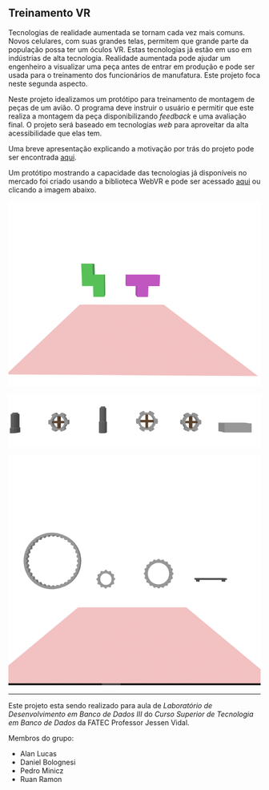 ## Treinamento VR

Tecnologias de realidade aumentada se tornam cada vez mais comuns. Novos celulares, com suas grandes telas, permitem que grande parte da população possa ter um óculos VR. Estas tecnologias já estão em uso em indústrias de alta tecnologia. Realidade aumentada pode ajudar um engenheiro a visualizar uma peça antes de entrar em produção e pode ser usada para o treinamento dos funcionários de manufatura. Este projeto foca neste segunda aspecto.

Neste projeto idealizamos um protótipo para treinamento de montagem de peças de um avião. O programa deve instruir o usuário e permitir que este realiza a montagem da peça disponibilizando _feedback_ e uma avaliação final. O projeto será baseado em tecnologias _web_ para aproveitar da alta acessibilidade que elas tem.

Uma breve apresentação explicando a motivação por trás do projeto pode ser encontrada [aqui][0].

Um protótipo mostrando a capacidade das tecnologias já disponíveis no mercado foi criado usando a biblioteca WebVR e pode ser acessado [aqui][2] ou clicando a imagem abaixo.

[![Captura de tela.](ReadmePics/tetris.png "Visualização 3D de montagem com tetris.")][1]

[![Captura de tela.](ReadmePics/Transmission.png "Visualização 3D de montagem com transmissão.")][2]

[![Captura de tela.](ReadmePics/GEARS.png "Visualização 3D de montagem com engrenagens.")][3]

---

Este projeto esta sendo realizado para aula de _Laboratório de Desenvolvimento em Banco de Dados III_ do _Curso Superior de Tecnologia em Banco de Dados_ da FATEC Professor Jessen Vidal.

Membros do grupo:
- Alan Lucas
- Daniel Bolognesi
- Pedro Minicz
- Ruan Ramon

[0]: Automatizando_Treinamentos_em_VR.pdf
[1]: https://pedrominicz.github.io/model/tetris/
[2]: https://pedrominicz.github.io/model/transmission/
[3]: https://pedrominicz.github.io/model/gear/
